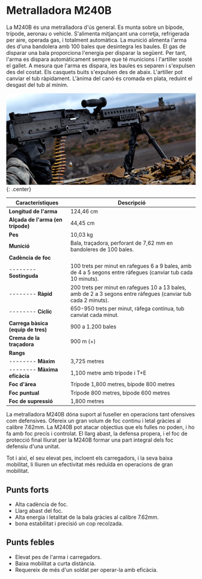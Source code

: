 # Metralladora M240B

La M240B és una metralladora d'ús general. Es munta sobre un bípode, trípode, aeronau o vehicle. S'alimenta mitjançant una corretja, refrigerada per aire, operada gas, i totalment automàtica. La munició alimenta l'arma des d'una bandolera amb 100 bales que desintegra les baules. El gas de disparar una bala proporciona l'energia per disparar la següent. Per tant, l'arma es dispara automàticament sempre que té municions i l'artiller sosté el gallet. A mesura que l'arma es dispara, les baules es separen i s'expulsen des del costat. Els casquets buits s'expulsen des de abaix. L'artiller pot canviar el tub ràpidament. L'ànima del canó és cromada en plata, reduint el desgast del tub al mínim.

![image](../_imatges/ebc_m240_01.jpg){: .center}

| **Característiques**               | **Descripció**                                                                                                 |
|------------------------------------|----------------------------------------------------------------------------------------------------------------|
| **Longitud de l'arma**             | 124,46 cm                                                                                                      |
| **Alçada de l'arma (en trípode)**  | 44,45 cm                                                                                                       |
| **Pes**                            | 10,03 kg                                                                                                       |
| **Munició**                        | Bala, traçadora, perforant de 7,62 mm en bandoleres de 100 bales.                                              |
| **Cadència de foc**                |                                                                                                                |
| -------- **Sostinguda**            | 100 trets per minut en rafegues 6 a 9 bales, amb de 4 a 5 segons entre ràfegues (canviar tub cada 10 minuts).  |
| -------- **Ràpid**                 | 200 trets per minut en rafegues 10 a 13 bales, amb de 2 a 3 segons entre ràfegues (canviar tub cada 2 minuts). |
| -------- **Cíclic**                | 650-950 trets per minut, ràfega contínua, tub canviat cada minut.                                              |
| **Carrega bàsica (equip de tres)** | 900 a 1.200 bales                                                                                              |
| **Crema de la traçadora**          | 900 m (+)                                                                                                      |
| **Rangs**                          |                                                                                                                |
| -------- **Màxim**                 | 3,725 metres                                                                                                   |
| -------- **Màxima eficàcia**       | 1,100 metre amb trípode i T+E                                                                                  |
| **Foc d'àrea**                     | Trípode 1,800 metres, bípode 800 metres                                                                        |
| **Foc puntual**                    | Trípode 800 metres, bípode 600 metres                                                                          |
| **Foc de supressió**               | 1,800 metres                                                                                                   |

La metralladora M240B dóna suport al fuseller en operacions tant ofensives com defensives. Ofereix un gran volum de foc continu i letal gràcies al calibre 7.62mm. La M240B pot atacar objectius que els fulles no poden, i ho fa amb foc precís i controlat. El llarg abast, la defensa propera, i el foc de protecció final lliurat per la M240B formar una part integral dels foc defensiu d'una unitat.

Tot i així, el seu elevat pes, incloent els carregadors, i la seva baixa mobilitat, li lliuren un efectivitat més reduïda en operacions de gran mobilitat.

## Punts forts

  - Alta cadència de foc.
  - Llarg abast del foc.
  - Alta energia i letalitat de la bala gràcies al calibre 7.62mm.
  - bona estabilitat i precisió un cop recolzada.

## Punts febles

  - Elevat pes de l'arma i carregadors.
  - Baixa mobilitat a curta distància.
  - Requereix de més d'un soldat per operar-la amb eficàcia.
